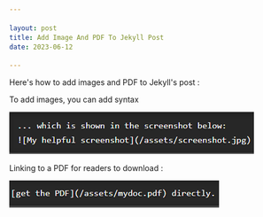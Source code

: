 ```yaml
---

layout: post
title: Add Image And PDF To Jekyll Post
date: 2023-06-12

---
```


Here's how to add images and PDF to Jekyll's post :

To add images, you can add syntax

![image](/assets/img/posts/image.png)

Linking to a PDF for readers to download :

![pdf](/assets/img/posts/pdf.png)


